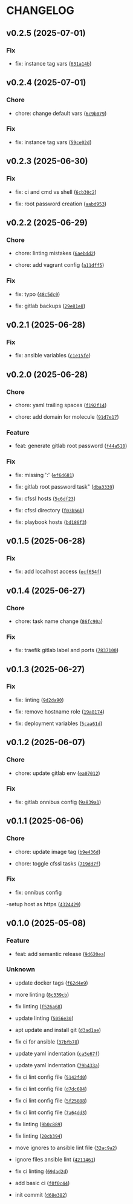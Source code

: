 # CHANGELOG

## v0.2.5 (2025-07-01)

### Fix

* fix: instance tag vars ([`631a14b`](https://gitlab.newtada.net/jeffreyjs/ansible-gitlab/-/commit/631a14b00c2c4d5ff4d9281a54cee7305f02ce7e))

## v0.2.4 (2025-07-01)

### Chore

* chore: change default vars ([`6c9b079`](https://gitlab.newtada.net/jeffreyjs/ansible-gitlab/-/commit/6c9b07934c4f6be748c791ca91aee9b5e9dae4c1))

### Fix

* fix: instance tag vars ([`59ce02d`](https://gitlab.newtada.net/jeffreyjs/ansible-gitlab/-/commit/59ce02d87db121b865640c06ca2724c41f6cbc5f))

## v0.2.3 (2025-06-30)

### Fix

* fix: ci and cmd vs shell ([`6cb30c2`](https://gitlab.newtada.net/jeffreyjs/ansible-gitlab/-/commit/6cb30c20bd62573ebb2d08209c34bac0608ccea9))

* fix: root password creation ([`aabd953`](https://gitlab.newtada.net/jeffreyjs/ansible-gitlab/-/commit/aabd95348d0741cca8c6043cd343312ca7180ecb))

## v0.2.2 (2025-06-29)

### Chore

* chore: linting mistakes ([`6aebdd2`](https://gitlab.newtada.net/jeffreyjs/ansible-gitlab/-/commit/6aebdd2aabd12d7880d676f5a3561cdb2a600c87))

* chore: add vagrant config ([`a11dff5`](https://gitlab.newtada.net/jeffreyjs/ansible-gitlab/-/commit/a11dff5b27a96e654ffef967e1861adda0eb02f3))

### Fix

* fix: typo ([`48c5dc0`](https://gitlab.newtada.net/jeffreyjs/ansible-gitlab/-/commit/48c5dc08cf781a75eac13ddf6c8011aeee61a1a7))

* fix: gitlab backups ([`29e81e8`](https://gitlab.newtada.net/jeffreyjs/ansible-gitlab/-/commit/29e81e8cd1d301871b5a9ca6a4c7d94cac2449ef))

## v0.2.1 (2025-06-28)

### Fix

* fix: ansible variables ([`c1e15fe`](https://gitlab.newtada.net/jeffreyjs/ansible-gitlab/-/commit/c1e15fe0b1fa1f3b963371423048aca2dd76d4c1))

## v0.2.0 (2025-06-28)

### Chore

* chore: yaml trailing spaces ([`f192f14`](https://gitlab.newtada.net/jeffreyjs/ansible-gitlab/-/commit/f192f14fca6e0c9278816962e9822e4a4b4b5e30))

* chore: add domain for molecule ([`91d7e17`](https://gitlab.newtada.net/jeffreyjs/ansible-gitlab/-/commit/91d7e17c4f54b625e5661fcbe9c253cc87b4bdf1))

### Feature

* feat: generate gitlab root password ([`f44a518`](https://gitlab.newtada.net/jeffreyjs/ansible-gitlab/-/commit/f44a51856712e606d8560ced0668229afbd2bfeb))

### Fix

* fix: missing &#39;:&#39; ([`ef6d681`](https://gitlab.newtada.net/jeffreyjs/ansible-gitlab/-/commit/ef6d681ec95e8952e545e600162f3ae3dffd7dc0))

* fix: gitlab root password task&#34; ([`dba3339`](https://gitlab.newtada.net/jeffreyjs/ansible-gitlab/-/commit/dba333935b4b2de6dc146e36b06643a4521ed922))

* fix: cfssl hosts ([`5c6df23`](https://gitlab.newtada.net/jeffreyjs/ansible-gitlab/-/commit/5c6df23c67e8cba0d1912dd7fe29ce9aefd809b5))

* fix: cfssl directory ([`f03b56b`](https://gitlab.newtada.net/jeffreyjs/ansible-gitlab/-/commit/f03b56b8a3b0b65c4e9340c5f5a75dc19e45b55c))

* fix: playbook hosts ([`bd186f3`](https://gitlab.newtada.net/jeffreyjs/ansible-gitlab/-/commit/bd186f32666ad7225c99654a5dcea6b09f94d2e5))

## v0.1.5 (2025-06-28)

### Fix

* fix: add localhost access ([`ecf654f`](https://gitlab.newtada.net/jeffreyjs/ansible-gitlab/-/commit/ecf654f7526097b44555dc399eccfb188c5d1664))

## v0.1.4 (2025-06-27)

### Chore

* chore: task name change ([`86fc90a`](https://gitlab.newtada.net/jeffreyjs/ansible-gitlab/-/commit/86fc90aed94c3057c471846cc65572bd38648b0c))

### Fix

* fix: traefik gitlab label and ports ([`7837100`](https://gitlab.newtada.net/jeffreyjs/ansible-gitlab/-/commit/783710050baf6b7cb2b63a4252761f6e371f0dd6))

## v0.1.3 (2025-06-27)

### Fix

* fix: linting ([`9d2da90`](https://gitlab.newtada.net/jeffreyjs/ansible-gitlab/-/commit/9d2da903bc6da15348c3d5b82eea6262b07b0ce3))

* fix: remove hostname role ([`19a8174`](https://gitlab.newtada.net/jeffreyjs/ansible-gitlab/-/commit/19a8174862ef0a2ff39f10fea235c2f81e5a5cd9))

* fix: deployment variables ([`5caa61d`](https://gitlab.newtada.net/jeffreyjs/ansible-gitlab/-/commit/5caa61d5481d851bc74e2ada46fa49bb6efd1037))

## v0.1.2 (2025-06-07)

### Chore

* chore: update gitlab env ([`ea07012`](https://gitlab.newtada.net/jeffreyjs/ansible-gitlab/-/commit/ea07012b6bc02ef24bfafe22017935957ad3668d))

### Fix

* fix: gitlab onnibus config ([`9a839a1`](https://gitlab.newtada.net/jeffreyjs/ansible-gitlab/-/commit/9a839a10aeed86a80e162494c9217c6ab216af16))

## v0.1.1 (2025-06-06)

### Chore

* chore: update image tag ([`b9e436d`](https://gitlab.newtada.net/jeffreyjs/ansible-gitlab/-/commit/b9e436d9ee738dcf67c24849220177de53241eb2))

* chore: toggle cfssl tasks ([`719dd7f`](https://gitlab.newtada.net/jeffreyjs/ansible-gitlab/-/commit/719dd7fb7baec1b8965f136898820dcb08683081))

### Fix

* fix: onnibus config

-setup host as https ([`4324429`](https://gitlab.newtada.net/jeffreyjs/ansible-gitlab/-/commit/432442945045dc9a1d1acebc2475ed14786f89a1))

## v0.1.0 (2025-05-08)

### Feature

* feat: add semantic release ([`9d620ea`](https://gitlab.newtada.net/jeffreyjs/ansible-gitlab/-/commit/9d620ea34324085bb6cadbf4209ecb4712deed7b))

### Unknown

* update docker tags ([`f62d4e9`](https://gitlab.newtada.net/jeffreyjs/ansible-gitlab/-/commit/f62d4e9a9f1337b5abe46daca9c938f21f2d1f9a))

* more linting ([`8c339cb`](https://gitlab.newtada.net/jeffreyjs/ansible-gitlab/-/commit/8c339cbb8353cb100a254c994d48e280cbc55b06))

* fix linting ([`f526a68`](https://gitlab.newtada.net/jeffreyjs/ansible-gitlab/-/commit/f526a68ef0822ebd3a1dacf6733e9b9d0baf5af6))

* update linting ([`5056e30`](https://gitlab.newtada.net/jeffreyjs/ansible-gitlab/-/commit/5056e306b15ee82a2fc9d43c8c1ce5b970a79f8a))

* apt update and install git ([`d3ad1ae`](https://gitlab.newtada.net/jeffreyjs/ansible-gitlab/-/commit/d3ad1aeba8a16698be79d682805f9a77b3ba7057))

* fix ci for ansible ([`37bfb78`](https://gitlab.newtada.net/jeffreyjs/ansible-gitlab/-/commit/37bfb78f44ffa4fc57195490b89943aa59ba5bac))

* update yaml indentation ([`ca5e67f`](https://gitlab.newtada.net/jeffreyjs/ansible-gitlab/-/commit/ca5e67f8f6674b46286e0de2cb67ffe07a529e3e))

* update yaml indentation ([`79b433a`](https://gitlab.newtada.net/jeffreyjs/ansible-gitlab/-/commit/79b433aa1643906586517ba580673e6a41ff030c))

* fix ci lint config file ([`5142fd0`](https://gitlab.newtada.net/jeffreyjs/ansible-gitlab/-/commit/5142fd07859c6fafba4f3f6e7046408b13f989d4))

* fix ci lint config file ([`d7dc684`](https://gitlab.newtada.net/jeffreyjs/ansible-gitlab/-/commit/d7dc684ef87bd2b54d718d7b1b9c14aee8985e27))

* fix ci lint config file ([`5f25088`](https://gitlab.newtada.net/jeffreyjs/ansible-gitlab/-/commit/5f250888ccf751873c9293a560afde4ccebac080))

* fix ci lint config file ([`7a64dd3`](https://gitlab.newtada.net/jeffreyjs/ansible-gitlab/-/commit/7a64dd3bcfff6e7be52f048f49ba7049a6a6fd28))

* fix linting ([`9b0c889`](https://gitlab.newtada.net/jeffreyjs/ansible-gitlab/-/commit/9b0c8899f08c6581031ec8dab679ecb630f251e4))

* fix linting ([`20cb394`](https://gitlab.newtada.net/jeffreyjs/ansible-gitlab/-/commit/20cb3946d4619fd79227dba01326182d7178ccd0))

* move ignores to ansible lint file ([`32ac9a2`](https://gitlab.newtada.net/jeffreyjs/ansible-gitlab/-/commit/32ac9a23a1a30dc5a667d5ec5295f31d32e3ee82))

* ignore files ansible lint ([`4211461`](https://gitlab.newtada.net/jeffreyjs/ansible-gitlab/-/commit/4211461565d70c8943dc6f8af1a42d2a9aee6991))

* fix ci linting ([`69dad2d`](https://gitlab.newtada.net/jeffreyjs/ansible-gitlab/-/commit/69dad2d4256647a49a7fab7fabd13bd2683f0a92))

* add basic ci ([`f0f0c44`](https://gitlab.newtada.net/jeffreyjs/ansible-gitlab/-/commit/f0f0c446628b2591756d3dfe29fb3bcc5a8bdd00))

* init commit ([`d68e382`](https://gitlab.newtada.net/jeffreyjs/ansible-gitlab/-/commit/d68e382c5d348ea417953652bc4cbfd753d142a0))
